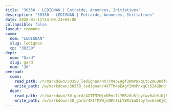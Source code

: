 ```yaml
---
title: "30350 - LEDIGNAN | Entraide, Annonces, Initiatives"
description: "30350 - LEDIGNAN | Entraide, Annonces, Initiatives"
date: 2020-01-11T14:09:21+09:00
collapsible: false
layout: commune
comm:
  nom: "LEDIGNAN"
  slug: ledignan
  cp: "30350"
dept:
  nom: "Gard"
  slug: gard
  num: "30"
peerpad:
  comm:
    read_path: /r/markdown/30350_ledignan/4XTTM4pEAgf2WmPnxqCt52AGDndfWj4fCTNGxCJmekBkgaKPV
    write_path: /w/markdown/30350_ledignan/4XTTM4pEAgf2WmPnxqCt52AGDndfWj4fCTNGxCJmekBkgaKPV-K3TgUvYRKR3th9HzoWxwqWVsukKEkEVafc35NdJttZiffeB7tCtBQQLVJrH9ahyuSSiUn8Ha8VZWJRC3Lgs2gL9N48gekJ4Ko2Eixu9eFWvQjuQxUNguyf9QufLep693enQFQPwm
  dept:
    read_path: /r/markdown/30_gard/4XTTM2WjnNPnt1LYBRz8uSfoyfwv6abKjKjNdBGxuvymmgvkj
    write_path: /w/markdown/30_gard/4XTTM2WjnNPnt1LYBRz8uSfoyfwv6abKjKjNdBGxuvymmgvkj-K3TgUpCvFefN2LRJ7huXqVovWWqmjJgEMWkVs9s4fhfrGjyZZK9z4gxyddycCKs6S9BWFUcJqqZYCKuxj79SWNiGiob7Xchr25rMmkVQhAFrAwBxAqY3T99GTsQfKxLrXrnx3pGK
---
```


